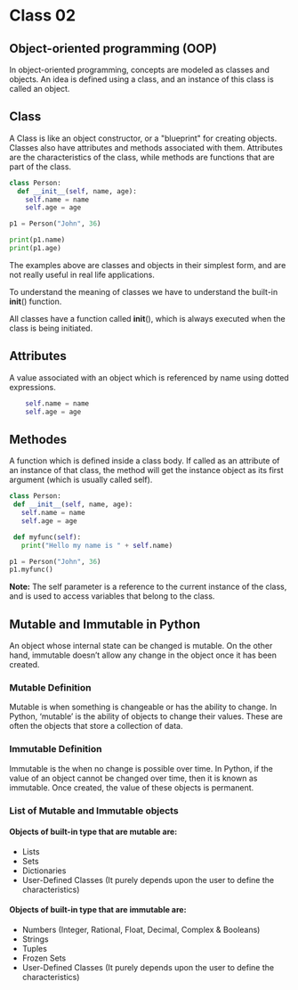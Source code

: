 # Class 02
## Object-oriented programming (OOP)
In object-oriented programming, concepts are modeled as classes and objects. An idea is defined using a class, and an instance of this class is called an object.

## Class
A Class is like an object constructor, or a "blueprint" for creating objects. Classes also have attributes and methods associated with them. Attributes are the characteristics of the class, while methods are functions that are part of the class.

```python
class Person:
  def __init__(self, name, age):
    self.name = name
    self.age = age

p1 = Person("John", 36)

print(p1.name)
print(p1.age)
```
The examples above are classes and objects in their simplest form, and are not really useful in real life applications.

To understand the meaning of classes we have to understand the built-in __init__() function.

All classes have a function called __init__(), which is always executed when the class is being initiated.

## Attributes
A value associated with an object which is referenced by name using dotted expressions.
```python
    self.name = name
    self.age = age
```
## Methodes
 A function which is defined inside a class body. If called as an attribute of an instance of that class, the method will get the instance object as its first argument (which is usually called self).
 ```python
 class Person:
  def __init__(self, name, age):
    self.name = name
    self.age = age

  def myfunc(self):
    print("Hello my name is " + self.name)

p1 = Person("John", 36)
p1.myfunc()
```
**Note:** The self parameter is a reference to the current instance of the class, and is used to access variables that belong to the class.

## Mutable and Immutable in Python 
An object whose internal state can be changed is mutable. On the other hand, immutable doesn’t allow any change in the object once it has been created.

### Mutable Definition
Mutable is when something is changeable or has the ability to change. In Python, ‘mutable’ is the ability of objects to change their values. These are often the objects that store a collection of data.

### Immutable Definition
Immutable is the when no change is possible over time. In Python, if the value of an object cannot be changed over time, then it is known as immutable. Once created, the value of these objects is permanent.

### List of Mutable and Immutable objects

#### Objects of built-in type that are mutable are:
* Lists
* Sets
* Dictionaries
* User-Defined Classes (It purely depends upon the user to define the characteristics) 

#### Objects of built-in type that are immutable are:
* Numbers (Integer, Rational, Float, Decimal, Complex & Booleans)
* Strings
* Tuples
* Frozen Sets
* User-Defined Classes (It purely depends upon the user to define the characteristics)
